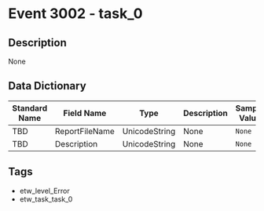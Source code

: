 # Event 3002 - task_0

## Description
None

## Data Dictionary
|Standard Name|Field Name|Type|Description|Sample Value|
|---|---|---|---|---|
|TBD|ReportFileName|UnicodeString|None|`None`|
|TBD|Description|UnicodeString|None|`None`|

## Tags
* etw_level_Error
* etw_task_task_0